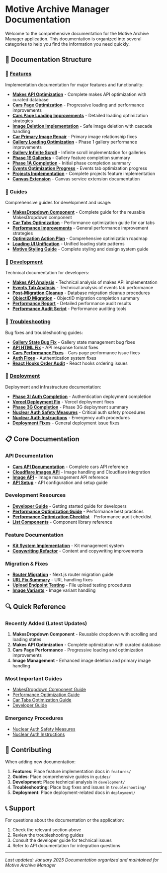 # Motive Archive Manager Documentation

Welcome to the comprehensive documentation for the Motive Archive Manager application. This documentation is organized into several categories to help you find the information you need quickly.

## 📁 Documentation Structure

### 🚀 [Features](./features/)

Implementation documentation for major features and functionality:

- **[Makes API Optimization](./features/MAKES_API_OPTIMIZATION_COMPLETION.md)** - Complete makes API optimization with curated database
- **[Cars Page Optimization](./features/CARS_PAGE_OPTIMIZATION_SUMMARY.md)** - Progressive loading and performance improvements
- **[Cars Page Loading Improvements](./features/CARS_PAGE_LOADING_IMPROVEMENTS.md)** - Detailed loading optimization strategies
- **[Image Deletion Implementation](./features/IMAGE_DELETION_IMPLEMENTATION_SUMMARY.md)** - Safe image deletion with cascade handling
- **[Car Primary Image Repair](./features/CAR_PRIMARY_IMAGE_REPAIR_COMPLETION_SUMMARY.md)** - Primary image relationship fixes
- **[Gallery Loading Optimization](./features/GALLERY_LOADING_OPTIMIZATION_PHASE1.md)** - Phase 1 gallery performance improvements
- **[Gallery Infinite Scroll](./features/GALLERY_INFINITE_SCROLL_IMPLEMENTATION.md)** - Infinite scroll implementation for galleries
- **[Phase 1E Galleries](./features/PHASE_1E_GALLERIES_COMPLETION_SUMMARY.md)** - Gallery feature completion summary
- **[Phase 1A Completion](./features/PHASE_1A_COMPLETION_SUMMARY.md)** - Initial phase completion summary
- **[Events Optimization Progress](./features/EVENTS_OPTIMIZATION_PROGRESS.md)** - Events tab optimization progress
- **[Projects Implementation](./features/PROJECTS_IMPLEMENTATION.md)** - Complete projects feature implementation
- **[Canvas Extension](./features/CANVAS_EXTENSION_README.md)** - Canvas service extension documentation

### 📖 [Guides](./guides/)

Comprehensive guides for development and usage:

- **[MakesDropdown Component](./guides/MAKES_DROPDOWN_DOCUMENTATION.md)** - Complete guide for the reusable MakesDropdown component
- **[Car Tabs Optimization](./guides/CAR_TABS_OPTIMIZATION_GUIDE.md)** - Performance optimization guide for car tabs
- **[Performance Improvements](./guides/PERFORMANCE_IMPROVEMENTS.md)** - General performance improvement strategies
- **[Optimization Action Plan](./guides/OPTIMIZATION_ACTION_PLAN.md)** - Comprehensive optimization roadmap
- **[Loading UI Unification](./guides/LOADING_UI_UNIFICATION_GUIDE.md)** - Unified loading state patterns
- **[Motive Styling Guide](./guides/MOTIVE_STYLING_GUIDE.md)** - Complete styling and design system guide

### 🔧 [Development](./development/)

Technical documentation for developers:

- **[Makes API Analysis](./development/MAKES_API_ANALYSIS.md)** - Technical analysis of makes API implementation
- **[Events Tab Analysis](./development/EVENTS_TAB_ANALYSIS.md)** - Technical analysis of events tab performance
- **[Post-Migration Cleanup](./development/POST_MIGRATION_CLEANUP_COMPLETION_SUMMARY.md)** - Database migration cleanup procedures
- **[ObjectID Migration](./development/OBJECTID_MIGRATION_COMPLETION_SUMMARY.md)** - ObjectID migration completion summary
- **[Performance Report](./development/car-tabs-performance-report.json)** - Detailed performance audit results
- **[Performance Audit Script](./development/car-tabs-performance-audit.cjs)** - Performance auditing tools

### 🚨 [Troubleshooting](./troubleshooting/)

Bug fixes and troubleshooting guides:

- **[Gallery State Bug Fix](./troubleshooting/GALLERY_STATE_BUG_FIX_SUMMARY.md)** - Gallery state management bug fixes
- **[API HTML Fix](./troubleshooting/API_HTML_INSTEAD_OF_JSON_FIX.md)** - API response format fixes
- **[Cars Performance Fixes](./troubleshooting/CARS_PERFORMANCE_FIXES.md)** - Cars page performance issue fixes
- **[Auth Fixes](./troubleshooting/AUTH_FIXES.md)** - Authentication system fixes
- **[React Hooks Order Audit](./troubleshooting/react-hooks-order-audit-summary.md)** - React hooks ordering issues

### 🚀 [Deployment](./deployment/)

Deployment and infrastructure documentation:

- **[Phase 3I Auth Completion](./deployment/PHASE_3I_AUTH_COMPLETION_SUMMARY.md)** - Authentication deployment completion
- **[Vercel Deployment Fix](./deployment/PHASE_3H_VERCEL_DEPLOYMENT_FIX_COMPLETION.md)** - Vercel deployment fixes
- **[Phase 3G Completion](./deployment/PHASE_3G_COMPLETION_SUMMARY.md)** - Phase 3G deployment summary
- **[Nuclear Auth Safety Measures](./deployment/NUCLEAR_AUTH_SAFETY_MEASURES.md)** - Critical auth safety procedures
- **[Nuclear Auth Instructions](./deployment/NUCLEAR_AUTH_INSTRUCTIONS.md)** - Emergency auth procedures
- **[Deployment Fixes](./deployment/DEPLOYMENT_FIXES.md)** - General deployment issue fixes

## 📋 Core Documentation

### API Documentation

- **[Cars API Documentation](./cars-api-documentation.md)** - Complete cars API reference
- **[Cloudflare Images API](./cloudflare_images_api_documentation.md)** - Image handling and Cloudflare integration
- **[Image API](./image-api.md)** - Image management API reference
- **[API Setup](./API_SETUP.md)** - API configuration and setup guide

### Development Resources

- **[Developer Guide](./developer-guide.md)** - Getting started guide for developers
- **[Performance Optimization Guide](./PERFORMANCE_OPTIMIZATION_GUIDE.md)** - Performance best practices
- **[Performance Optimization Checklist](./PERFORMANCE_OPTIMIZATION_CHECKLIST.md)** - Performance audit checklist
- **[List Components](./list-components.md)** - Component library reference

### Feature Documentation

- **[Kit System Implementation](./KIT_SYSTEM_IMPLEMENTATION.md)** - Kit management system
- **[Copywriting Refactor](./COPYWRITING_REFACTOR.md)** - Content and copywriting improvements

### Migration & Fixes

- **[Router Migration](./router-migration.md)** - Next.js router migration guide
- **[URL Fix Summary](./url-fix-summary.md)** - URL handling fixes
- **[Upload Endpoint Testing](./upload-endpoint-testing.md)** - File upload testing procedures
- **[Image Variants](./image-variants.md)** - Image variant handling

## 🔍 Quick Reference

### Recently Added (Latest Updates)

1. **MakesDropdown Component** - Reusable dropdown with scrolling and loading states
2. **Makes API Optimization** - Complete optimization with curated database
3. **Cars Page Performance** - Progressive loading and optimization improvements
4. **Image Management** - Enhanced image deletion and primary image handling

### Most Important Guides

- [MakesDropdown Component Guide](./guides/MAKES_DROPDOWN_DOCUMENTATION.md)
- [Performance Optimization Guide](./PERFORMANCE_OPTIMIZATION_GUIDE.md)
- [Car Tabs Optimization Guide](./guides/CAR_TABS_OPTIMIZATION_GUIDE.md)
- [Developer Guide](./developer-guide.md)

### Emergency Procedures

- [Nuclear Auth Safety Measures](./deployment/NUCLEAR_AUTH_SAFETY_MEASURES.md)
- [Nuclear Auth Instructions](./deployment/NUCLEAR_AUTH_INSTRUCTIONS.md)

## 🤝 Contributing

When adding new documentation:

1. **Features**: Place feature implementation docs in `features/`
2. **Guides**: Place comprehensive guides in `guides/`
3. **Development**: Place technical analysis in `development/`
4. **Troubleshooting**: Place bug fixes and issues in `troubleshooting/`
5. **Deployment**: Place deployment-related docs in `deployment/`

## 📞 Support

For questions about the documentation or the application:

1. Check the relevant section above
2. Review the troubleshooting guides
3. Consult the developer guide for technical issues
4. Refer to API documentation for integration questions

---

_Last updated: January 2025_
_Documentation organized and maintained for Motive Archive Manager_
